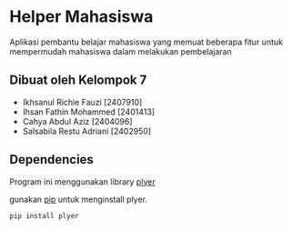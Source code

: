 # Helper Mahasiswa

Aplikasi pembantu belajar mahasiswa yang memuat beberapa fitur untuk mempermudah mahasiswa dalam melakukan pembelajaran

## Dibuat oleh Kelompok 7

- Ikhsanul Richie Fauzi [2407910]
- Ihsan Fathin Mohammed [2401413]
- Cahya Abdul Aziz [2404096]
- Salsabila Restu Adriani [2402950]

## Dependencies

Program ini menggunakan library [plyer](https://pypi.org/project/plyer/)

gunakan [pip](https://pip.pypa.io/en/stable/) untuk menginstall plyer.

```bash
pip install plyer
```